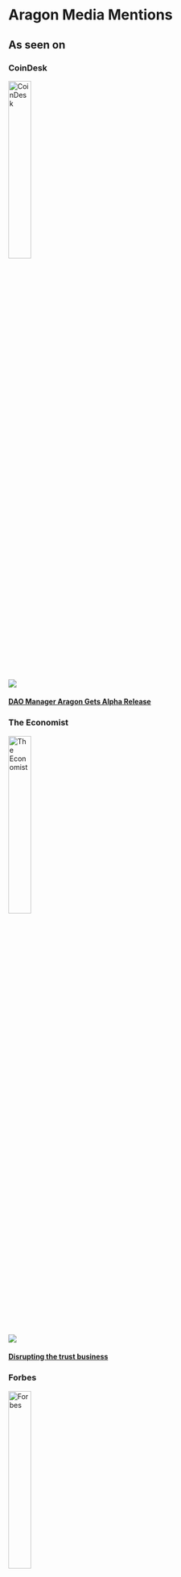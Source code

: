 # Aragon Media Mentions

## As seen on

### CoinDesk
<img src="../mentions/coindesk.svg" width="30%" title="CoinDesk">

[<img src="../mentions/coindesk_dao_manager_aragon_gets_alpha_release.png">](https://www.coindesk.com/dao-manager-aragon-alpha-ethereum/)

#### [**DAO Manager Aragon Gets Alpha Release**](https://www.coindesk.com/dao-manager-aragon-alpha-ethereum/)

### The Economist
<img src="../mentions/economist.svg" width="30%" title="The Economist">

[<img src="../mentions/the_economist_disrupting_the_trust_business.png">](https://www.economist.com/news/world-if/21724906-trust-business-little-noticed-huge-startups-deploying-blockchain-technology-threaten)

#### [**Disrupting the trust business**](https://www.economist.com/news/world-if/21724906-trust-business-little-noticed-huge-startups-deploying-blockchain-technology-threaten)

### Forbes
<img src="../mentions/forbes.svg" width="30%" title="Forbes">

[<img src="../mentions/forbes_under_30_tech_prodigy_in_cryptosale_for_ethereum_built_management_platform.png">](https://www.forbes.com/sites/rogeraitken/2017/04/20/forbes-under-30-tech-prodigy-in-cryptosale-for-decentralized-jurisdiction-platform/)

#### [**Forbes 'Under 30' Tech Prodigy In Cryptosale For Ethereum-Built Management Platform**](https://www.forbes.com/sites/rogeraitken/2017/04/20/forbes-under-30-tech-prodigy-in-cryptosale-for-decentralized-jurisdiction-platform/)

### Reuters
<img src="../mentions/reuters.svg" width="30%" title="Reuters">

[<img src="../mentions/reuters_blockchain_token_sale_nets_25_million_in_under_15_minutes.png">](https://www.reuters.com/article/us-aragon-blockchain-funding/blockchain-token-sale-nets-25-million-in-under-15-minutes-idUSKCN18E32X)

#### [**Blockchain token sale nets $25 million in under 15 minutes**](https://www.reuters.com/article/us-aragon-blockchain-funding/blockchain-token-sale-nets-25-million-in-under-15-minutes-idUSKCN18E32X)

### Nasdaq
<img src="../mentions/nasdaq.svg" width="30%" title="Nasdaq">

[<img src="../mentions/nasdaq_disintermediating_entrepreneurship_is_the_first_step_towards_a_fairer_world.png">](http://www.nasdaq.com/article/disintermediating-entrepreneurship-iis-the-first-step-towards-a-fairer-world-cm806430)

#### [**Disintermediating Entrepreneurship Is The First Step Towards A Fairer World**](http://www.nasdaq.com/article/disintermediating-entrepreneurship-iis-the-first-step-towards-a-fairer-world-cm806430)

### International Business Times
<img src="../mentions/ibt.svg" width="30%" title="IBT">

[<img src="../mentions/ibt_ethereum_based_aragon_leads_blockchain_exodus_from_slack_amid_phishing_scams.png">](http://www.ibtimes.co.uk/ethereum-based-aragon-leads-blockchain-exodus-slack-amid-phishing-scams-1640474)

#### [**Ethereum-based Aragon leads blockchain exodus from Slack amid phishing scams**](http://www.ibtimes.co.uk/ethereum-based-aragon-leads-blockchain-exodus-slack-amid-phishing-scams-1640474)

## Some Media Mentions

### The Merkle
#### [What Is AragonOS?](https://themerkle.com/what-is-aragonos/)
> Although a lot of people readily dismiss altcoins these days, there are some interesting projects out there. The Aragon project is currently working on AragonOS, which introduces some major changes to smart contracts as we know them today. More specifically, smart contracts’ underlying architecture is in dire need of some upgrades. Introducing more flexibility and making it easier to extend the functionality of these contracts is well worth looking into.

### Venturebeat
#### [No CEO needed: These blockchain platforms will let ‘the crowd’ run startups](https://venturebeat.com/2017/12/03/no-ceo-needed-these-blockchain-platforms-will-let-the-crowd-run-startups/)
> Back in May, I wrote about the concept of DAOs, decentralized autonomous organizations capable of running themselves thanks to blockchain technology — no CEO or C-Suite needed. At the time I was writing, there were a few people in the blockchain community testing out the idea but no strong efforts underway. That was six months ago.

> As anyone in the crypto space will tell you, six months is a really long time. Today, a market for DAO platforms is emerging, complete with teams, funding, development, and initial implementations.

#### [12 changes that could shake up the blockchain world in 2018](https://venturebeat.com/2018/01/01/12-changes-that-could-shake-up-the-blockchain-world-in-2018/)
> If there is one thing I have learned in the last two years in the cryptocurrency world, it’s that things change so quickly in this sector, it can humble anybody. Anyone who says he knows what he is talking about, doesn’t!

> Still, it’s New Year’s Day, so what the heck? I’ll put my neck out there with 12 predictions for 2018:

### ETHNews
#### [Aragon ICO Makes Millions In Minutes](https://www.ethnews.com/aragon-ico-makes-millions-in-minutes)
> In the time it might take to warm up a small meal, Aragon’s ICO made the company $25 million in Ether.

> On May 17, 2017, disintermediation platform Aragon announced it closed an ICO in less than 15 minutes, raking in $25,000,000 in Ether (ETH) from 2,403 investors in exchange for ANT tokens, and making it the fourth highest crowdsale ever.

### ValueWalk
#### [Aragon Introduces Grants Program To Further Ecosystem Development](http://www.valuewalk.com/2017/12/aragon-introduces-grants-program-ecosystem-development/)
> Aragon, the governance platform for decentralized organizations, has decided to support its community by introducing ‘ Aragon Nest ’, a unique grants program to accelerate ecosystem development. This is a very exciting initiative and shows the importance of community involvement to the blockchain movement, some experts argue. See more from the company press release below.

> Introducing the ‘Aragon Nest’ Grants Program

#### [How The Token Model Is Changing Coding For The Better](http://www.valuewalk.com/2017/08/open-source-model/)
> For a long time free and open source software was a niche seen by many as a threat to major software developers and large corporations who wished to enforce stricter intellectual property rights. Although patents and intellectual property rights were originally designed to protect the rights of the creators, in coding this is often enforced to the detriment of the community at large.

> However, during the last decades, open source models were gaining popularity and had a loyal following particularly among Linux enthusiasts.

> Open source offers great benefits in the areas of cost, flexibility, freedom, security, and accountability. You can see how the code is developed, what it does, and why. Unlike closed proprietary software, code can be altered and extended by any developer.

### CCN
#### [Ethereum-Based Aragon Raises $25 Million Under 15 Minutes in Record ICO](https://www.ccn.com/ethereum-based-aragon-raises-25-million-15-minutes-record-ico/)
> Ethereum-based enterprise management platform Aragon has announced details of its Wednesday ICO token sale, raising a mammoth $25 million.

> The token sale saw participation from 2,403 buyers around the world and lasted under 15 minutes to raise the figure for a token sale that was originally set to run until June 14, 2017.

#### [Ethereum-Based Aragon Partners ShapeShift for Upcoming Token Sale](https://www.ccn.com/ethereum-based-aragon-partners-shapeshift-for-upcoming-token-sale/)
> Ethereum-based distributed network platform Aragon has announced a partnership with leading global exchange ShapeShift in advance of their upcoming token sale. Set to launch May 17th, Aragon counts ICONOMI and CoinFund among its pre-sale buyers.

> Thanks to the partnership with ShapeShift, users will be able to purchase Aragon Network Tokens (ANT) using the variety of tokens on the ShapeShift platform such as Bitcoin, Ether, or Litecoin.

### Cointelegraph
#### [Why Aragon Co-Founder Sees Ethereum Price Surpassing $1,000](https://cointelegraph.com/news/why-aragon-co-founder-sees-ethereum-price-surpassing-1000)
> Earlier this month, Aragon co-founder Luis Cuende revealed that he sees the price of Ethereum, which remains at around $261, hitting $1,000 in the long run.

> In an interview with Sindre Hopland, the media producer at Itnig, Cuende explained that the Ethereum market along with the ICO industry is growing at an exponential rate. Both large-scale and small companies are actively investing in the efficiency of Ethereum network in automating operations with the utilization of smart contracts.

#### [Biggest-Ever ICO Jackpot Netted By Ethereum-Based Aragon Despite Bad Actor](https://cointelegraph.com/news/biggest-ever-ico-jackpot-netted-by-ethereum-based-aragon-despite-bad-actor)
> Ethereum-based business management platform Aragon has raised the largest amount ever in an ICO - almost $25 mln in 15 minutes.

> The token sale began at 19:30 GMT on Wednesday, but had already sold out minutes later, with investors contributing a total of 275,000 ETH worth around $24.75 mln.

### Bankless Times
#### [Ethereum cofounder Alisie joins Aragon advisory board](http://www.banklesstimes.com/2017/07/13/ethereum-cofounder-alisie-joins-aragon-advisory-board/)
> Decentralized company management platform Aragon announced this week that original Ethereum cofounder Mihai Alisie has joined its advisory board.

> Mr. Alisie partnered with Vitalik Buterin in 2011 to launch Bitcoin Magazine and later joined him to found Ethereum. He served as strategic manager and vice president of the Ethereum Foundation. The other Aragon advisors are Dai Foundation COO Kenny Rowe and CoinFund cofounder Jake Brukhman.

## Audio Interviews

### [SE Daily: How Aragon Manages DAOs with Luis Cuende](https://softwareengineeringdaily.com/2018/03/08/how-aragon-manages-daos-with-luis-cuende/)
> Aragon is a platform for running and managing decentralized autonomous organizations. Luis Cuende is the founder of Aragon, and joins the show to explain what a DAO is and why people want to create them. We also talk about the engineering of Aragon and the structure of its ICO—which raised $25m via token sale.

### [The Blockchain and Us | Luis Cuende – How Digital Jurisdictions Help Us Escape 1984 and Take Back Control](https://theblockchainandus.com/luis-cuende/)
> Luis Cuende speaks about the inspiration for his startup Aragon, raising over $100 million in his ICO, how he plans to create a digital jurisdiction that isn’t bound to the borders of a single country, how governments manipulate citizens, how he explains the need for digital worlds, which narratives inspire people to reclaim their freedom, societal challenges in the Western world, why jobs are a thing of the past, why he thinks governments should try universal basic income, how blockchains could restrict the power of governments, why he thinks borders create racism, how decentralization on blockchains could create value, the evils of social media, how decentralized systems can avoid the path of social media, why George Orwell’s 1984 is real and what helped this happen, why many people have lost hope, why few digital natives understand the vision of decentralization, and many other things.

### [An Ethereum Podcast: Episode #11 | Guest: Luis Cuende and Maria Gomez from Aragon](http://thebitcoinpodcast.com/an-ethereum-podcast-episode-11/)
> Join us to hear more about their new grants program, Aragon Nest as well as how they continue to think about how they are in the process of transforming their DAO-producing organization into a DAO.

### [The Boost VC Podcast | Season 2, Ep. 14: Governance, Decentralized Organizations and Valuing Blockchain Technology with Aragon Co-Founder Luis Cuende](https://simplecast.com/s/816fdfc7)
> Listen in as Aragon co-founder Luis Cuende offers his profound insight on the growing popularity of cryptocurrency in Spain, fueled in part by the push for Catalonian independence.

### [Governing the Future | E08: Luis Cuende, Aragon - governance, blockchain cap tables, and nation states](https://www.buzzsprout.com/104117/542773-e08-luis-cuende-aragon-governance-blockchain-cap-tables-and-nation-states)
> What is a fully digital, programmable, and transparent organization? What happens when computers can start companies? What is the future of nation states and the race to be crypto friendly?

## Video Interviews

See full list in the [Aragon Interview Videos](../videos/interviews.md) as well as the [Aragon Presentation Videos](../videos/presentations.md)
